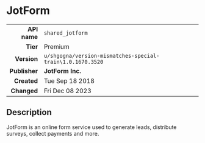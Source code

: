 # JotForm
| | |
|-:|-|
|**API name**|`shared_jotform`|
|**Tier**|Premium|
|**Version**|`u/shgogna/version-mismatches-special-train\1.0.1670.3520`|
|**Publisher**|**JotForm Inc.**|
|**Created**|Tue Sep 18 2018|
|**Changed**|Fri Dec 08 2023|

## Description
JotForm is an online form service used to generate leads, distribute surveys, collect payments and more.
